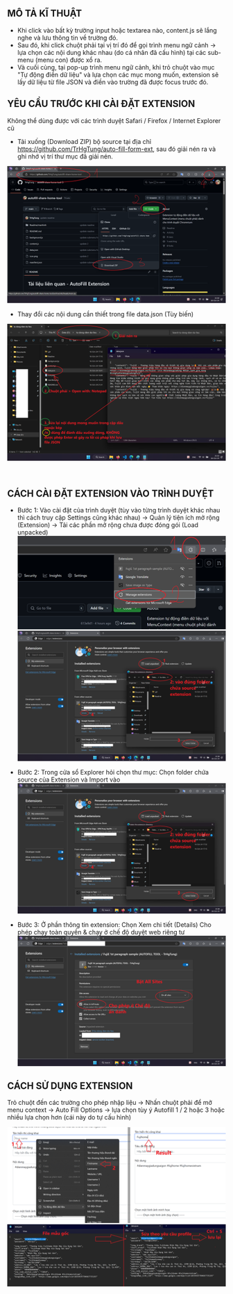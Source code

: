 ## MÔ TẢ KĨ THUẬT

- Khi click vào bất kỳ trường input hoặc textarea nào, content.js sẽ lắng nghe và lưu thông tin về trường đó.
- Sau đó, khi click chuột phải tại vị trí đó để gọi trình menu ngữ cảnh -> lựa chọn các nội dung khác nhau (do cá nhân đã cấu hình) tại các sub-menu (menu con) được xổ ra.
- Và cuối cùng, tại pop-up trình menu ngữ cảnh, khi trỏ chuột vào mục "Tự động điền dữ liệu" và lựa chọn các mục mong muốn, extension sẽ lấy dữ liệu từ file JSON và điền vào trường đã được focus trước đó.

<h2>YÊU CẦU TRƯỚC KHI CÀI ĐẶT EXTENSION</h2>

Không thể dùng được với các trình duyệt Safari / Firefox / Internet Explorer cũ

- Tải xuống (Download ZIP) bộ source tại địa chỉ https://github.com/TrHgTung/auto-fill-form-ext, sau đó giải nén ra và ghi nhớ vị trí thư mục đã giải nén.

<img src="./4.png" ><br>

- Thay đổi các nội dung cần thiết trong file data.json (Tùy biến)

<img src="./5.png" ><br>

<br>
<h2>CÁCH CÀI ĐẶT EXTENSION VÀO TRÌNH DUYỆT</h2>

- Bước 1: Vào cài đặt của trình duyệt (tùy vào từng trình duyệt khác nhau thì cách truy cập Settings cũng khác nhau) -> Quản lý tiện ích mở rộng (Extension) -> Tải các phần mở rộng chưa được đóng gói (Load unpacked)
  <img src="./6.png" ><br>
  <img src="./7.png" >

- Bước 2: Trong cửa sổ Explorer hỏi chọn thư mục: Chọn folder chứa source của Extension và Import vào
  <img src="./7.png" >

- Bước 3: Ở phần thông tin extension: Chọn Xem chi tiết (Details) Cho phép chạy toàn quyền & chạy ở chế độ duyệt web riêng tư
  <img src="./8.png" >

<h2>CÁCH SỬ DỤNG EXTENSION</h2>

Trỏ chuột đến các trường cho phép nhập liệu -> Nhấn chuột phải để mở menu context -> Auto Fill Options -> lựa chọn tùy ý Autofill 1 / 2 hoặc 3 hoặc nhiều lựa chọn hơn (cái này do tự cấu hình)

<img src="./1.png" ><br>
<img src="./2.png" >
